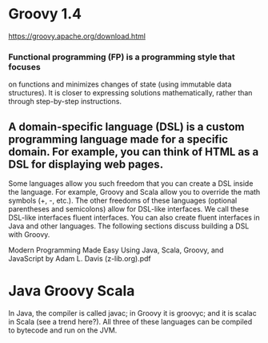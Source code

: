 # Groovy 1.4
https://groovy.apache.org/download.html

### Functional programming (FP) is a programming style that focuses
on functions and minimizes changes of state (using immutable data structures). It is closer to expressing solutions mathematically, rather than through step-by-step instructions.

## A domain-specific language (DSL) is a custom programming language made for a specific domain. For example, you can think of HTML as a DSL for displaying web pages.
Some languages allow you such freedom that you can create a DSL inside the language. For example, Groovy and Scala allow you to override the math symbols (+, -, etc.). The other freedoms of these languages (optional parentheses and semicolons) allow for DSL-like interfaces. We call these DSL-like interfaces fluent interfaces.
You can also create fluent interfaces in Java and other languages. The following sections discuss building a DSL with Groovy.

Modern Programming Made Easy Using Java, Scala, Groovy, and JavaScript by Adam L. Davis (z-lib.org).pdf
# Java Groovy Scala
In Java, the compiler is called javac; in Groovy it is groovyc; and it is scalac in Scala (see a trend here?). All three of these languages can be compiled to bytecode and run on the JVM.
